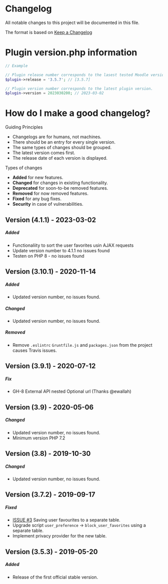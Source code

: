 # Changelog
All notable changes to this project will be documented in this file.

The format is based on [Keep a Changelog](https://keepachangelog.com/en/1.0.0/)

# Plugin version.php information
```php
// Example

// Plugin release number corresponds to the lasest tested Moodle version in which the plugin has been tested.
$plugin->release = '3.5.7'; // [3.5.7]

// Plugin version number corresponds to the latest plugin version.
$plugin->version = 2023030200; // 2023-03-02
```

# How do I make a good changelog?
Guiding Principles
* Changelogs are for humans, not machines.
* There should be an entry for every single version.
* The same types of changes should be grouped.
* The latest version comes first.
* The release date of each version is displayed.

Types of changes
* **Added** for new features.
* **Changed** for changes in existing functionality.
* **Deprecated** for soon-to-be removed features.
* **Removed** for now removed features.
* **Fixed** for any bug fixes.
* **Security** in case of vulnerabilities.

## Version (4.1.1) - 2023-03-02

##### Added
- Functionaliity to sort the user favorites usin AJAX requests
- Update version number to 4.1.1 no issues found
- Testen on PHP 8 - no issues found

## Version (3.10.1) - 2020-11-14

##### Added
- Updated version number, no issues found.

##### Changed
- Updated version number, no issues found.

##### Removed
- Remove `.eslintrc` `Gruntfile.js` and `packages.json` from the project causes Travis issues.

## Version (3.9.1) - 2020-07-12

##### Fix
- GH-8 External API nested Optional url (Thanks @ewallah)


## Version (3.9) - 2020-05-06

##### Changed
- Updated version number, no issues found.
- Minimum version PHP 7.2

## Version (3.8) - 2019-10-30

##### Changed
- Updated version number, no issues found.

## Version (3.7.2) - 2019-09-17

##### Fixed
- [ISSUE #3](https://github.com/MFreakNL/moodle-block-user_favorites/issues/3) Saving user favourites to a separate table.
- Upgrade script `user_preference` -> `block_user_favorites` using a separate table.
- Implement privacy provider for the new table.


## Version (3.5.3) - 2019-05-20

##### Added
- Release of the first official stable version.
